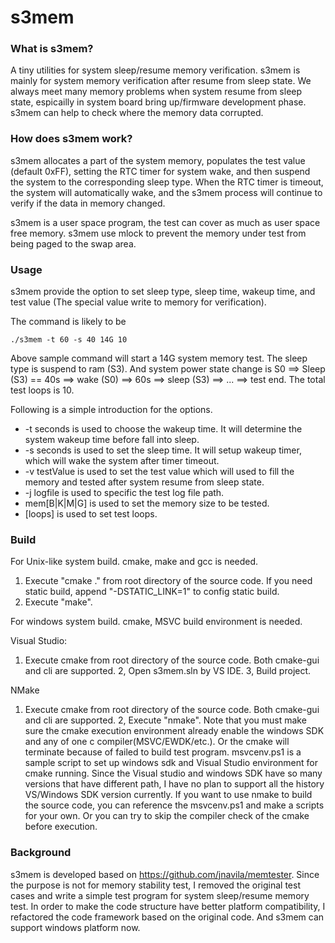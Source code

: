 
# s3mem
### What is s3mem?
A tiny utilities for system sleep/resume memory verification. s3mem is mainly for system memory verification after resume from sleep state. We always meet many memory problems when system resume from sleep state, espicailly in system board bring up/firmware development phase. s3mem can help to check where the memory data corrupted.
### How does s3mem work?
s3mem allocates a part of the system memory, populates the test value (default 0xFF), setting the RTC timer for system wake, and then suspend the system to the corresponding sleep type. When the RTC timer is timeout, the system will automatically wake, and the s3mem process will continue to verify if the data in memory changed.

s3mem is a user space program, the test can cover as much as user space free memory. s3mem use mlock to prevent the memory under test from being paged to the swap area.
### Usage
s3mem provide the option to set sleep type, sleep time, wakeup time, and test value (The special value write to memory for verification).

The command is likely to be

    ./s3mem -t 60 -s 40 14G 10

  Above sample command will start a 14G system memory test. The sleep type is suspend to ram (S3). And system power state change is S0 ==> Sleep (S3) == 40s ==> wake (S0) ==> 60s ==> sleep (S3) ==> ... ==> test end. The total test loops is 10.

  Following is a simple introduction for the options.
  * -t seconds        is used to choose the wakeup time. It will determine the system wakeup time before fall into sleep.
  * -s seconds        is used to set the sleep time. It will setup wakeup timer, which will wake the system after timer timeout.
  * -v testValue      is used to set the test value which will used to fill the memory and tested after system resume from sleep state.
  * -j logfile        is used to specific the test log file path.
  * mem[B|K|M|G]      is used to set the memory size to be tested.
  * [loops]           is used to set test loops.

### Build
For Unix-like system build. cmake, make and gcc is needed.
1. Execute "cmake ." from root directory of the source code. If you need static build, append "-DSTATIC_LINK=1" to config static build.
2. Execute "make".

For windows system build. cmake, MSVC build environment is needed.

Visual Studio:
1. Execute cmake from root directory of the source code. Both cmake-gui and cli are supported.
2, Open s3mem.sln by VS IDE.
3, Build project.

NMake
1. Execute cmake from root directory of the source code. Both cmake-gui and cli are supported.
2, Execute "nmake".
Note that you must make sure the cmake execution environment already enable the windows SDK and any of one c compiler(MSVC/EWDK/etc.). Or the cmake will terminate because of failed to build test program. msvcenv.ps1 is a sample script to set up windows sdk and Visual Studio environment for cmake running. Since the Visual studio and windows SDK have so many versions that have different path, I have no plan to support all the history VS/Windows SDK version currently.  If you want to use nmake to build the source code, you can reference the msvcenv.ps1 and make a scripts for your own.
Or you can try to skip the compiler check of the cmake before execution.

### Background
s3mem is developed based on https://github.com/jnavila/memtester. Since the purpose is not for memory stability test, I removed the original test cases and write a simple test program for system sleep/resume memory test.
In order to make the code structure have better platform compatibility, I refactored the code framework based on the original code. And s3mem can support windows platform now.
